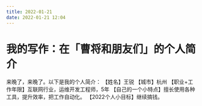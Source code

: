 ```yaml
---
title: 2022-01-21
date: 2022-01-21 12:04
---
```



# 我的写作：在「曹将和朋友们」的个人简介

来晚了，来晚了。以下是我的个人简介：
【姓名】王锐
【城市】杭州
【职业+工作年限】互联网行业，运维开发工程师，5年
【自己的一个小特点】擅长使用各种工具，提升效率，把工作自动化。
【2022个人小目标】继续搞钱。



